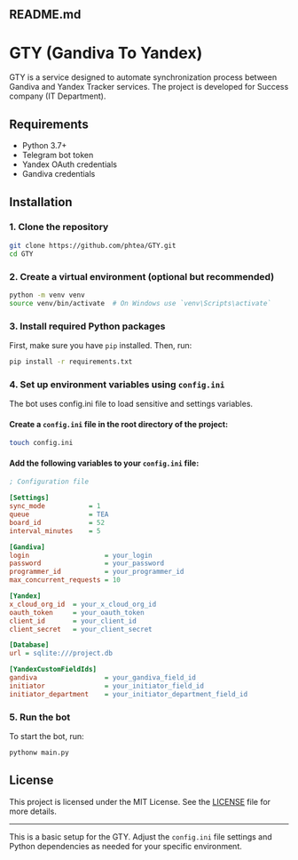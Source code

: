 ## README.md

# GTY (Gandiva To Yandex)

GTY is a service designed to automate synchronization process between Gandiva and Yandex Tracker services.
The project is developed for Success company (IT Department). 

## Requirements

- Python 3.7+
- Telegram bot token
- Yandex OAuth credentials
- Gandiva credentials

## Installation

### 1. Clone the repository

```bash
git clone https://github.com/phtea/GTY.git
cd GTY
```

### 2. Create a virtual environment (optional but recommended)

```bash
python -m venv venv
source venv/bin/activate  # On Windows use `venv\Scripts\activate`
```

### 3. Install required Python packages

First, make sure you have `pip` installed. Then, run:

```bash
pip install -r requirements.txt
```

### 4. Set up environment variables using `config.ini`

The bot uses config.ini file to load sensitive and settings variables.

#### Create a `config.ini` file in the root directory of the project:

```bash
touch config.ini
```

#### Add the following variables to your `config.ini` file:

```ini
; Configuration file

[Settings]
sync_mode           = 1
queue               = TEA
board_id            = 52
interval_minutes    = 5

[Gandiva]
login                   = your_login
password                = your_password
programmer_id           = your_programmer_id
max_concurrent_requests = 10

[Yandex]
x_cloud_org_id  = your_x_cloud_org_id
oauth_token     = your_oauth_token
client_id       = your_client_id
client_secret   = your_client_secret

[Database]
url = sqlite:///project.db

[YandexCustomFieldIds]
gandiva                 = your_gandiva_field_id
initiator               = your_initiator_field_id
initiator_department    = your_initiator_department_field_id
```

### 5. Run the bot

To start the bot, run:

```bash
pythonw main.py
```

## License

This project is licensed under the MIT License. See the [LICENSE](LICENSE) file for more details.

---

This is a basic setup for the GTY. Adjust the `config.ini` file settings and Python dependencies as needed for your specific environment.
